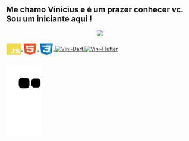 ##   Me chamo Vinicius e é um prazer conhecer vc. Sou um iniciante aqui !
<div align="center">
  <a href="https://github.com/Vinicius-Ferreira-Rafael">
  <img height="180em" src="https://github-readme-stats.vercel.app/api?username=Vinicius-Ferreira-Rafael&show_icons=true&theme=dracula&include_all_commits=true&count_private=true"/>

</div>
<div style="display: inline_block"><br>
  <img align="center" alt="Vini-Js" height="30" width="40" src="https://raw.githubusercontent.com/devicons/devicon/master/icons/javascript/javascript-plain.svg">
  <img align="center" alt="Vini-HTML" height="30" width="40" src="https://raw.githubusercontent.com/devicons/devicon/master/icons/html5/html5-original.svg">
  <img align="center" alt="Vini-CSS" height="30" width="40" src="https://raw.githubusercontent.com/devicons/devicon/master/icons/css3/css3-original.svg">
  <img align="center" alt="Vini-Dart" height="30" width="40" src="https://cdn.jsdelivr.net/gh/devicons/devicon/icons/dart/dart-original.svg">
  <img align="center" alt="Vini-Flutter" height="30" width="40"src="https://cdn.jsdelivr.net/gh/devicons/devicon/icons/flutter/flutter-original.svg">

</div>
  
  ##
 
<div> 
  
  ![Snake animation](https://github.com/rafaballerini/rafaballerini/blob/output/github-contribution-grid-snake.svg) 
  
</div>
